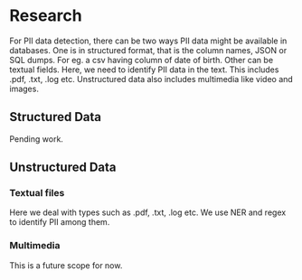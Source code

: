 # Research

For PII data detection, there can be two ways PII data might be available in databases. One is in structured format, that is the column names, JSON or SQL dumps. For eg. a csv having column of date of birth. Other can be textual fields. Here, we need to identify PII data in the text. This includes .pdf, .txt, .log etc. Unstructured data also includes multimedia like video and images.

## Structured Data

Pending work.

## Unstructured Data

### Textual files

Here we deal with types such as .pdf, .txt, .log etc. We use NER and regex to identify PII among them. 

### Multimedia

This is a future scope for now.